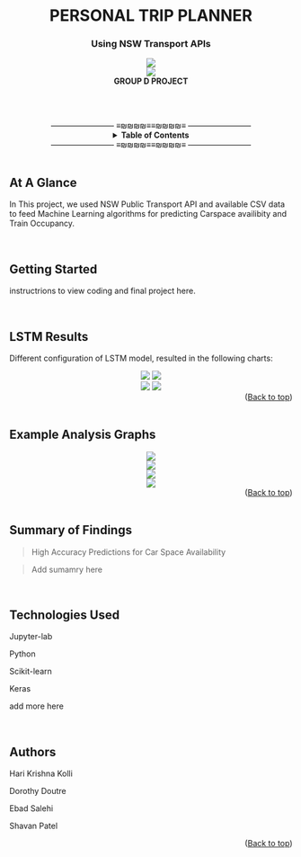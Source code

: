<div id="top"></div>

<h1 align="center">PERSONAL TRIP PLANNER</h1>
<h3 align="center">Using NSW Transport APIs </h3>

<div align="center">  
    <section><img src="Images/logo2.jpg"/></section>
    <section><img src="Images/QR-code.png"/></section>
    <section> <b> GROUP D PROJECT </b> </section>
</div>



<br><br>
<div align="center">
———————— ≡₪₪₪₪≡≡₪₪₪₪≡ ————————
<br>
<!-- TABLE OF CONTENTS -->
<details align="center">
  <summary> <b>Table of Contents</b></summary>
  <ul>
        <li><a href="#Glance"> At A Glance</a> </li>   
        <li><a href="#GettingStarted">Getting Started</a></li>
        <li><a href="#LSTM"> LSTM Results</a></li>
        <li><a href="#Graphs">Analysis Graphs</a></li>  
        <li><a href="#Summary">Summary</a></li>    
        <li><a href="#Tech">Technologies Used</a></li>
        <li><a href="#Authors">Authors</a></li>
  </ul>
</details>
———————— ≡₪₪₪₪≡≡₪₪₪₪≡ ————————
</div><br>

<div id="Glance">

## At A Glance    

    
In This project, we used NSW Public Transport API and available CSV data to feed Machine Learning algorithms for predicting Carspace availibity and Train Occupancy. 

</div><br>


<div id="GettingStarted">
    
## Getting Started

    
instructrions to view coding and final project here.
      
</div><br>




<div id="LSTM">
    
## LSTM Results


Different configuration of LSTM model, resulted in the following charts:
<div align="center">  
    <section>
        <img src="Findings/carspaces.png"/>
        <img src="Findings/carspaces_180_90.png"/>
    </section>
    <section>
        <img src="Findings/carspaces_300_10.png"/>
        <img src="Findings/carspaces_forecast.png"/>
    </section>
</div>
    
<div align="right">(<a href="#top">Back to top</a>)</div>
</div><br>



<div id="Graphs">
    
## Example Analysis Graphs


<div align="center">  
    <section><img src="Images/elbow_1.png"/></section>
    <section><img src="Images/carspace_1.png"/></section>
    <section><img src="Images/carspace_2.png"/></section>
    <section><img src="Images/carspace_3.png"/></section>
</div>
    

<div align="right">(<a href="#top">Back to top</a>)</div>
    
</div><br>


<div id="Summary">

## Summary of Findings

    
> High Accuracy Predictions for Car Space Availability

> Add sumamry here

    
</div><br>


<div id="Tech">
    
## Technologies Used
  
    
Jupyter-lab

Python
    
Scikit-learn
    
Keras

add more here

</div><br>

<div id="Authors">
    
## Authors

    
Hari Krishna Kolli

Dorothy Doutre

Ebad Salehi

Shavan Patel

<div align="right">(<a href="#top">Back to top</a>)</div>
    
</div><br>